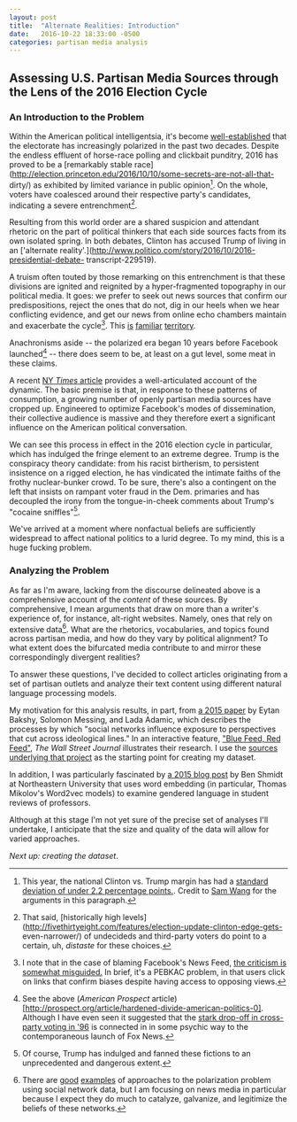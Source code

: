 ```yaml
---
layout: post
title:  "Alternate Realities: Introduction"
date:   2016-10-22 18:33:00 -0500
categories: partisan media analysis
---
```


## Assessing U.S. Partisan Media Sources through the Lens of the 2016 Election Cycle

### An Introduction to the Problem

Within the American political intelligentsia, it's become [well-established](http://prospect.org/article/hardened-divide-american-politics-0) that the electorate has increasingly polarized in the past two decades. Despite the endless effluent of horse-race polling and clickbait punditry, 2016 has proved to be a [remarkably stable race](http://election.princeton.edu/2016/10/10/some-secrets-are-not-all-that- dirty/) as exhibited by limited variance in public opinion[^1]. On the whole, voters have coalesced around their respective party's candidates, indicating a severe entrenchment[^2].

Resulting from this world order are a shared suspicion and attendant rhetoric on the part of political thinkers that each side sources facts from its own isolated spring. In both debates, Clinton has accused Trump of living in an ['alternate reality'.](http://www.politico.com/story/2016/10/2016-presidential-debate- transcript-229519).

A truism often touted by those remarking on this entrenchment is that these divisions are ignited and reignited by a hyper-fragmented topography in our political media. It goes: we prefer to seek out news sources that confirm our predispositions, reject the ones that do not, dig in our heels when we hear conflicting evidence, and get our news from online echo chambers maintain and exacerbate the cycle[^3]. This [is](http://www.npr.org/sections/alltechconsidered/2016/07/24/486941582/the-reason-your-feed-became-an-echo-chamber-and-what-to-do-about-it) [familiar](https://www.washingtonpost.com/news/in-theory/wp/2016/07/14/confirmed-echo-chambers-exist-on-social-media-but-what-can-we-do-about-them/?utm_term=.c129e751ebc2) [territory](http://www.nytimes.com/roomfordebate/2011/04/21/barack-obama-and-the-psychology-of-the-birther-myth/the-echo-chamber-effect).

Anachronisms aside -- the polarized era began 10 years before Facebook launched[^4] -- there does seem to be, at least on a gut level, some meat in these claims.

A recent [NY *Times* article](http://www.nytimes.com/2016/08/28/magazine/inside-facebooks-totally-insane-unintentionally-gigantic-hyperpartisan-political-media-machine.html?_r=0) provides a well-articulated account of the dynamic. The basic premise is that, in response to these patterns of consumption, a growing number of openly partisan media sources have cropped up. Engineered to optimize Facebook's modes of dissemination, their collective audience is massive and they therefore exert a significant influence on the American political conversation.

We can see this process in effect in the 2016 election cycle in particular, which has indulged the fringe element to an extreme degree. Trump is the conspiracy theory candidate: from his racist birtherism, to persistent insistence on a rigged election, he has vindicated the intimate faiths of the frothy nuclear-bunker crowd. To be sure, there's also a contingent on the left that insists on rampant voter fraud in the Dem. primaries and has decoupled the irony from the tongue-in-cheek comments about Trump's "cocaine sniffles"[^5]. 

We've arrived at a moment where nonfactual beliefs are sufficiently widespread to affect national politics to a lurid degree. To my mind, this is a huge fucking problem.

### Analyzing the Problem

As far as I'm aware, lacking from the discourse delineated above is a comprehensive account of the *content* of these sources. By comprehensive, I mean arguments that draw on more than a writer's experience of, for instance, alt-right websites. Namely, ones that rely on extensive data[^6]. What are the rhetorics, vocabularies, and topics found across partisan media, and how do they vary by political alignment? To what extent does the bifurcated media contribute to and mirror these correspondingly divergent realities? 

To answer these questions, I've decided to collect articles originating from a set of partisan outlets and analyze their text content using different natural language processing models.

My motivation for this analysis results, in part, from [a 2015 paper](http://doi.org/10.1126/science.aaa1160) by Eytan Bakshy, Solomon Messing, and Lada Adamic, which describes the processes by which "social networks influence exposure to perspectives that cut across ideological lines." In an interactive feature, ["Blue Feed, Red Feed"](http://graphics.wsj.com/blue-feed-red-feed/), *The Wall Street Journal* illustrates their research. I use the [sources underlying that project](https://github.com/jonkeegan/blue-feed-red-feed-sources) as the starting point for creating my dataset.

In addition, I was particularly fascinated by [a 2015 blog post](http://bookworm.benschmidt.org/posts/2015-10-30-rejecting-the-gender-binary.html) by Ben Shmidt at Northeastern University that uses word embedding (in particular, Thomas Mikolov's Word2vec models) to examine gendered language in student reviews of professors.

Although at this stage I'm not yet sure of the precise set of analyses I'll undertake, I anticipate that the size and quality of the data will allow for varied approaches.

*Next up: creating the dataset*.

[^1]: This year, the national Clinton vs. Trump margin has had a [standard deviation of under 2.2 percentage points.](http://election.princeton.edu/2016/09/16/is-a-change-in-the-air/). Credit to [Sam Wang](http://election.princeton.edu) for the arguments in this paragraph.

[^2]: That said, [historically high levels](http://fivethirtyeight.com/features/election-update-clinton-edge-gets- even-narrower/) of undecideds and third-party voters do point to a certain, uh, *distaste* for these choices.

[^3]: I note that in the case of blaming Facebook's News Feed, [the criticism is somewhat misguided.](http://science.sciencemag.org/content/early/2015/05/06/science.aaa1160.abstract) In brief, it's a PEBKAC problem, in that users click on links that confirm biases despite having access to opposing views.

[^4]: See the above (*American Prospect* article)[http://prospect.org/article/hardened-divide-american-politics-0]. Although I have even seen it suggested that the [stark drop-off in cross-party voting in '96](http://prospect.org/article/hardened-divide-american-politics-0) is connected in in some psychic way to the contemporaneous launch of Fox News.

[^5]: Of course, Trump has indulged and fanned these fictions to an unprecedented and dangerous extent.

[^6]: There are [good](http://www.sciencedirect.com/science/article/pii/S0959378015000369) [examples](https://www.washingtonpost.com/news/the-intersect/wp/2016/09/26/these-charts-show-exactly-how-racist-and-radical-the-alt-right-has-gotten-this-year/) of approaches to the polarization problem using social network data, but I am focusing on news media in particular because I expect they do much to catalyze, galvanize, and legitimize the beliefs of these networks.